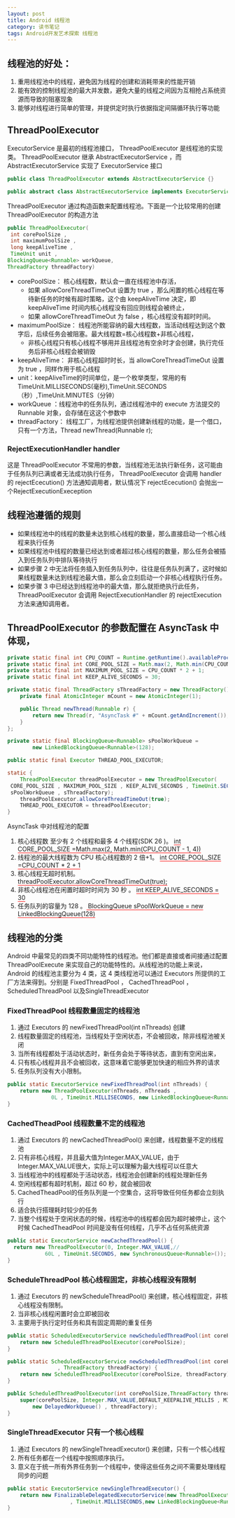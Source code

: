```yaml
---
layout: post
title: Android 线程池
category: 读书笔记
tags: Android开发艺术探索 线程池
---
```


<!-- * content -->
<!-- {:toc} -->

## 线程池的好处：
1. 重用线程池中的线程，避免因为线程的创建和消耗带来的性能开销
2. 能有效的控制线程池的最大并发数，避免大量的线程之间因为互相抢占系统资源而导致的阻塞现象
3. 能够对线程进行简单的管理，并提供定时执行依据指定间隔循环执行等功能

## ThreadPoolExecutor
ExecutorService 是最初的线程池接口， ThreadPoolExecutor 是线程池的实现类。 ThreadPoolExecutor 继承 AbstractExecutorService ，而 AbstractExecutorService 实现了 ExecutorService 接口
```java
public class ThreadPoolExecutor extends AbstractExecutorService {}

public abstract class AbstractExecutorService implements ExecutorService {}
```
ThreadPoolExecutor 通过构造函数来配置线程池。下面是一个比较常用的创建 ThreadPoolExecutor 的构造方法

```java
public ThreadPoolExecutor(
 int corePoolSize ,
 int maximumPoolSize ,
 long keepAliveTime ,
 TimeUnit unit ,
BlockingQueue<Runnable> workQueue,
ThreadFactory threadFactory)
```
* corePoolSize： 核心线程数，默认会一直在线程池中存活，
  * 如果 allowCoreThreadTimeOut 设置为 true ，那么闲置的核心线程在等待新任务的时候有超时策略，这个由 keepAliveTime 决定，即 keepAliveTime 时间内核心线程没有回应则线程会被终止，
  * 如果 allowCoreThreadTimeOut 为 false ，核心线程没有超时时间。
* maximumPoolSize： 线程池所能容纳的最大线程数，当活动线程达到这个数字后，后续任务会被阻塞。最大线程数=核心线程数+非核心线程，
  * 非核心线程只有核心线程不够用并且线程池有空余时才会创建，执行完任务后非核心线程会被销毁
* keepAliveTime： 非核心线程超时时长，当 allowCoreThreadTimeOut 设置为 true ，同样作用于核心线程
* unit：keepAliveTime的时间单位，是一个枚举类型，常用的有TimeUnit.MILLISECONDS(毫秒),TimeUnit.SECONDS（秒）,TimeUnit.MINUTES（分钟）
* workQueue ：线程池中的任务队列，通过线程池中的 execute 方法提交的 Runnable 对象，会存储在这这个参数中
* threadFactory： 线程工厂，为线程池提供创建新线程的功能，是一个借口，只有一个方法，Thread newThread(Runnable r);

### RejectExecutionHandler handler
这是 ThreadPoolExecutor 不常用的参数，当线程池无法执行新任务，这可能由于任务队列已满或者无法成功执行任务， ThreadPoolExecutor 会调用 handler 的 rejectEcecution() 方法通知调用者，默认情况下 rejectEcecution() 会抛出一个RejectExecutionExeception

## 线程池遵循的规则
* 如果线程池中的线程的数量未达到核心线程的数量，那么直接启动一个核心线程来执行任务
* 如果线程池中线程的数量已经达到或者超过核心线程的数量，那么任务会被插入到任务队列中排队等待执行
* 如果步骤 2 中无法将任务插入到任务队列中，往往是任务队列满了，这时候如果线程数量未达到线程池最大值，那么会立刻启动一个非核心线程执行任务。
* 如果步骤 3 中已经达到线程池中的最大值，那么就拒绝执行此任务， ThreadPoolExecutor 会调用 RejectExecutionHandler 的 rejectExecution 方法来通知调用者。

## ThreadPoolExecutor 的参数配置在 AsyncTask 中体现，
```java
private static final int CPU_COUNT = Runtime.getRuntime().availableProcessors();
private static final int CORE_POOL_SIZE = Math.max(2, Math.min(CPU_COUNT - 1, 4));
private static final int MAXIMUM_POOL_SIZE = CPU_COUNT * 2 + 1;
private static final int KEEP_ALIVE_SECONDS = 30;

private static final ThreadFactory sThreadFactory = new ThreadFactory() {
    private final AtomicInteger mCount = new AtomicInteger(1);

    public Thread newThread(Runnable r) {
        return new Thread(r, "AsyncTask #" + mCount.getAndIncrement());
    }
};

private static final BlockingQueue<Runnable> sPoolWorkQueue =
        new LinkedBlockingQueue<Runnable>(128);

public static final Executor THREAD_POOL_EXECUTOR;

static {
    ThreadPoolExecutor threadPoolExecutor = new ThreadPoolExecutor(
 CORE_POOL_SIZE , MAXIMUM_POOL_SIZE , KEEP_ALIVE_SECONDS , TimeUnit.SECONDS,
 sPoolWorkQueue , sThreadFactory);
    threadPoolExecutor.allowCoreThreadTimeOut(true);
    THREAD_POOL_EXECUTOR = threadPoolExecutor;
}

```
AsyncTask 中对线程池的配置
1. 核心线程数 至少有 2 个线程和最多 4 个线程(SDK 26 )。 <span style="border-bottom:1px solid red;"> int CORE_POOL_SIZE =Math.max(2, Math.min(CPU_COUNT - 1, 4))</span>
2. 线程池的最大线程数为 CPU 核心线程数的 2 倍+1。 <span style="border-bottom:1px solid red;"> int CORE_POOL_SIZE =CPU_COUNT * 2 + 1</span>
3. 核心线程无超时机制。 <span style="border-bottom:1px solid red;"> threadPoolExecutor.allowCoreThreadTimeOut(true);</span>
4. 非核心线程池在闲置时超时时间为 30 秒 。 <span style="border-bottom:1px solid red;"> int KEEP_ALIVE_SECONDS = 30</span>
4. 任务队列的容量为 128 。<span style="border-bottom:1px solid red;"> BlockingQueue<Runnable> sPoolWorkQueue = new LinkedBlockingQueue<Runnable>(128)</span>

## 线程池的分类
Android 中最常见的四类不同功能特性的线程池。他们都是直接或者间接通过配置 ThreadPoolExecute 来实现自己的功能特性的。从线程池的功能上来说， Android 的线程池主要分为 4 类，这 4 类线程池可以通过 Executors 所提供的工厂方法来得到。分别是 FixedThreadPool ， CachedThreadPool ， ScheduledThreadPool 以及SingleThreadExecutor
### FixedThreadPool 线程数量固定的线程池
1. 通过 Executors 的 newFixedThreadPool(int nThreads) 创建
2. 线程数量固定的线程池，当线程处于空闲状态，不会被回收，除非线程池被关闭
3. 当所有线程都处于活动状态时，新任务会处于等待状态，直到有空闲出来，
4. 只有核心线程并且不会被回收，这意味着它能够更加快速的相应外界的请求
5. 任务队列没有大小限制。

```java
public static ExecutorService newFixedThreadPool(int nThreads) {
    return new ThreadPoolExecutor(nThreads, nThreads ,
              0L , TimeUnit.MILLISECONDS, new LinkedBlockingQueue<Runnable>());
}
```
### CachedTheadPool 线程数量不定的线程池

1. 通过 Executors 的 newCachedThreadPool() 来创建，线程数量不定的线程池
1. 只有非核心线程，并且最大值为Integer.MAX_VALUE，由于Integer.MAX_VALUE很大，实际上可以理解为最大线程可以任意大
2. 当线程池中的线程都处于活动状态，线程池会创建新的线程处理新任务
3. 空闲线程都有超时机制，超过 60 秒，就会被回收
4. CachedTheadPool的任务队列是一个空集合，这将导致任何任务都会立刻执行
5. 适合执行搭理耗时较少的任务
6. 当整个线程处于空闲状态的时候，线程池中的线程都会因为超时被停止，这个时候 CachedTheadPool 时间是没有任何线程，几乎不占任何系统资源

```java
public static ExecutorService newCachedThreadPool() {
  return new ThreadPoolExecutor(0, Integer.MAX_VALUE,//
            60L , TimeUnit.SECONDS, new SynchronousQueue<Runnable>());
}
```
### ScheduleThreadPool 核心线程固定，非核心线程没有限制
1. 通过 Executors 的 newScheduleThreadPool() 来创建，核心线程固定，非核心线程没有限制。
2. 当非核心线程闲置时会立即被回收
3. 主要用于执行定时任务和具有固定周期的重复任务

```java
public static ScheduledExecutorService newScheduledThreadPool(int corePoolSize) {
    return new ScheduledThreadPoolExecutor(corePoolSize);
}

public static ScheduledExecutorService newScheduledThreadPool(int corePoolSize
                , ThreadFactory threadFactory) {
    return new ScheduledThreadPoolExecutor(corePoolSize, threadFactory);
}

public ScheduledThreadPoolExecutor(int corePoolSize,ThreadFactory threadFactory) {
    super(corePoolSize, Integer.MAX_VALUE,DEFAULT_KEEPALIVE_MILLIS , MILLISECONDS ,
        new DelayedWorkQueue() , threadFactory);
}
```

### SingleThreadExecutor 只有一个核心线程
1. 通过 Executors 的 newSingleThreadExecutor() 来创建，只有一个核心线程
1. 所有任务都在一个线程中按照顺序执行。
2. 意义在于统一所有外界任务到一个线程中，使得这些任务之间不需要处理线程同步的问题

```java
public static ExecutorService newSingleThreadExecutor() {
    return new FinalizableDelegatedExecutorService(new ThreadPoolExecutor(1, 1 , 0L
                    , TimeUnit.MILLISECONDS,new LinkedBlockingQueue<Runnable>()));
}
```
